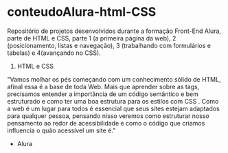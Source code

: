 # conteudoAlura-html-CSS
Repositório de projetos desenvolvidos durante a formação Front-End Alura, parte de HTML e CSS, parte 1 (a primeira página da web), 2 (posicionamento, listas e navegação), 3 (trabalhando com formulários e tabelas) e 4(avançando no CSS).

1. HTML e CSS

"Vamos molhar os pés começando com um conhecimento sólido de HTML, afinal essa é a base de toda Web. Mais que aprender sobre as tags, precisamos entender a importância de um código semântico e bem estruturado e como ter uma boa estrutura para os estilos com CSS .
Como a web é um lugar para todos é essencial que seus sites estejam adaptados para qualquer pessoa, pensando nisso veremos como estruturar nosso pensamento ao redor de acessibilidade e como o código que criamos influencia o quão acessível um site é."
- Alura
